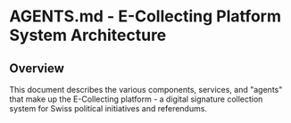 # AGENTS.md - E-Collecting Platform System Architecture

## Overview

This document describes the various components, services, and "agents" that make up the E-Collecting platform - a digital signature collection system for Swiss political initiatives and referendums.
